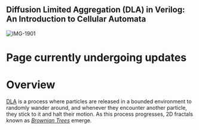 ## Diffusion Limited Aggregation (DLA) in Verilog: An Introduction to Cellular Automata

![IMG-1901](https://user-images.githubusercontent.com/73136662/224074236-d37e43c5-8509-4919-ab61-3b790b81fbf7.jpg)

# Page currently undergoing updates

# Overview

[DLA](https://en.wikipedia.org/wiki/Diffusion-limited_aggregation) is a process where particles are released in a bounded environment to randomly 
wander around, and whenever they encounter another particle, they stick to it and halt their motion. As this process progresses, 2D fractals known as
[*Brownian Trees*](https://en.wikipedia.org/wiki/Brownian_tree) emerge.

